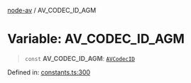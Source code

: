[node-av](../globals.md) / AV\_CODEC\_ID\_AGM

# Variable: AV\_CODEC\_ID\_AGM

> `const` **AV\_CODEC\_ID\_AGM**: [`AVCodecID`](../type-aliases/AVCodecID.md)

Defined in: [constants.ts:300](https://github.com/seydx/av/blob/f8631fc881b394300b1479f511d55cf1c370a87f/src/constants/constants.ts#L300)
